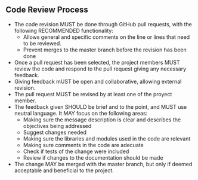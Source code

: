 ## Code Review Process

- The code revision MUST be done through GitHub pull requests, with the following RECOMMENDED functionality:
     - Allows general and specific comments on the line or lines that need to be reviewed.
     - Prevent merges to the master branch before the revision has been done
- Once a pull request has been selected, the project members MUST review the code and respond to the pull request giving any necessary feedback.
- Giving feedback mUST be open and collaborative, allowing external revision.
- The pull request MUST be revised by at least one of the proyect member.
- The feedback given SHOULD be brief and to the point, and MUST use neutral language. It MAY focus on the following areas:
     - Making sure the message description is clear and describes the objectives being addressed
     - Suggest changes needed 
     - Making sure the libraries and modules used in the code are relevant
     - Making sure comments in the code are adecuate
     - Check if tests of the change were included
     - Review if changes to the documentation should be made
- The change MAY be merged with the master branch, but only if deemed acceptable and beneficial to the project.
